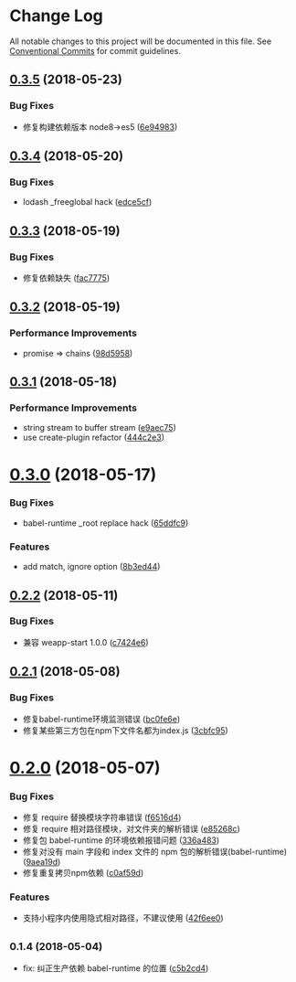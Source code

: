 # Change Log

All notable changes to this project will be documented in this file.
See [Conventional Commits](https://conventionalcommits.org) for commit guidelines.

<a name="0.3.5"></a>
## [0.3.5](https://github.com/tolerance-go/weapp-cli/compare/weapp-plugin-require@0.3.4...weapp-plugin-require@0.3.5) (2018-05-23)


### Bug Fixes

* 修复构建依赖版本 node8->es5 ([6e94983](https://github.com/tolerance-go/weapp-cli/commit/6e94983))




<a name="0.3.4"></a>
## [0.3.4](https://github.com/tolerance-go/weapp-cli/compare/weapp-plugin-require@0.3.3...weapp-plugin-require@0.3.4) (2018-05-20)


### Bug Fixes

* lodash _freeglobal hack ([edce5cf](https://github.com/tolerance-go/weapp-cli/commit/edce5cf))




<a name="0.3.3"></a>
## [0.3.3](https://github.com/tolerance-go/weapp-cli/compare/weapp-plugin-require@0.3.2...weapp-plugin-require@0.3.3) (2018-05-19)


### Bug Fixes

* 修复依赖缺失 ([fac7775](https://github.com/tolerance-go/weapp-cli/commit/fac7775))




<a name="0.3.2"></a>
## [0.3.2](https://github.com/tolerance-go/weapp-cli/compare/weapp-plugin-require@0.3.1...weapp-plugin-require@0.3.2) (2018-05-19)


### Performance Improvements

* promise => chains ([98d5958](https://github.com/tolerance-go/weapp-cli/commit/98d5958))




<a name="0.3.1"></a>
## [0.3.1](https://github.com/tolerance-go/weapp-cli/compare/weapp-plugin-require@0.3.0...weapp-plugin-require@0.3.1) (2018-05-18)


### Performance Improvements

* string stream to buffer stream ([e9aec75](https://github.com/tolerance-go/weapp-cli/commit/e9aec75))
* use create-plugin refactor ([444c2e3](https://github.com/tolerance-go/weapp-cli/commit/444c2e3))




<a name="0.3.0"></a>
# [0.3.0](https://github.com/tolerance-go/weapp-cli/compare/weapp-plugin-require@0.2.2...weapp-plugin-require@0.3.0) (2018-05-17)


### Bug Fixes

* babel-runtime _root replace hack ([65ddfc9](https://github.com/tolerance-go/weapp-cli/commit/65ddfc9))


### Features

* add match, ignore option ([8b3ed44](https://github.com/tolerance-go/weapp-cli/commit/8b3ed44))




<a name="0.2.2"></a>
## [0.2.2](https://github.com/tolerance-go/weapp-cli/compare/weapp-plugin-require@0.2.1...weapp-plugin-require@0.2.2) (2018-05-11)


### Bug Fixes

* 兼容 weapp-start 1.0.0 ([c7424e6](https://github.com/tolerance-go/weapp-cli/commit/c7424e6))




<a name="0.2.1"></a>
## [0.2.1](https://github.com/tolerance-go/weapp-cli/compare/weapp-plugin-require@0.2.0...weapp-plugin-require@0.2.1) (2018-05-08)


### Bug Fixes

* 修复babel-runtime环境监测错误 ([bc0fe6e](https://github.com/tolerance-go/weapp-cli/commit/bc0fe6e))
* 修复某些第三方包在npm下文件名都为index.js ([3cbfc95](https://github.com/tolerance-go/weapp-cli/commit/3cbfc95))




<a name="0.2.0"></a>
# [0.2.0](https://github.com/tolerance-go/weapp-cli/compare/weapp-plugin-require@0.1.4...weapp-plugin-require@0.2.0) (2018-05-07)


### Bug Fixes

* 修复 require 替换模块字符串错误 ([f6516d4](https://github.com/tolerance-go/weapp-cli/commit/f6516d4))
* 修复 require 相对路径模块，对文件夹的解析错误 ([e85268c](https://github.com/tolerance-go/weapp-cli/commit/e85268c))
* 修复包 babel-runtime 的环境依赖报错问题 ([336a483](https://github.com/tolerance-go/weapp-cli/commit/336a483))
* 修复对没有 main 字段和 index 文件的 npm 包的解析错误(babel-runtime) ([9aea19d](https://github.com/tolerance-go/weapp-cli/commit/9aea19d))
* 修复重复拷贝npm依赖 ([c0af59d](https://github.com/tolerance-go/weapp-cli/commit/c0af59d))


### Features

* 支持小程序内使用隐式相对路径，不建议使用 ([42f6ee0](https://github.com/tolerance-go/weapp-cli/commit/42f6ee0))




<a name="0.1.4"></a>
## <small>0.1.4 (2018-05-04)</small>

* fix: 纠正生产依赖 babel-runtime 的位置 ([c5b2cd4](https://github.com/tolerance-go/weapp-cli/commit/c5b2cd4))
